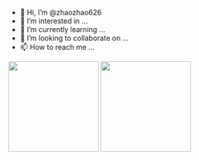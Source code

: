 - 👋 Hi, I’m @zhaozhao626
- 👀 I’m interested in ...
- 🌱 I’m currently learning ...
- 💞️ I’m looking to collaborate on ...
- 📫 How to reach me ...

<!---
zhaozhao626/zhaozhao626 is a ✨ special ✨ repository because its `README.md` (this file) appears on your GitHub profile.
You can click the Preview link to take a look at your changes.
--->
<p align="left"> 
  <img height="180em" src="https://github-readme-stats-eight-theta.vercel.app/api?username=zhaozhao626&count_private=true&theme=buefy&show_icons=true" />
  <img height="180em" src="https://github-readme-stats-eight-theta.vercel.app/api/top-langs/?username=zhaozhao626&theme=buefy&layout=compact" />
</p>

